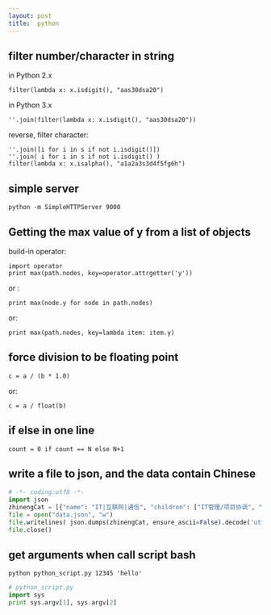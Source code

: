 ```yaml
---
layout: post
title:  python
---
```


## filter number/character in string

in Python 2.x

    filter(lambda x: x.isdigit(), "aas30dsa20")

in Python 3.x

    ''.join(filter(lambda x: x.isdigit(), "aas30dsa20"))

reverse, filter character:

    ''.join([i for i in s if not i.isdigit()])
    ''.join( i for i in s if not i.isdigit() )
    filter(lambda x: x.isalpha(), "a1a2a3s3d4f5fg6h")

## simple server

    python -m SimpleHTTPServer 9000

## Getting the max value of y from a list of objects

build-in operator:

    import operator
    print max(path.nodes, key=operator.attrgetter('y'))

or :

    print max(node.y for node in path.nodes)

or:

    print max(path.nodes, key=lambda item: item.y)

## force division to be floating point

    c = a / (b * 1.0)

or:

    c = a / float(b)

## if else in one line

    count = 0 if count == N else N+1

## write a file to json, and the data contain Chinese

```py
# -*- coding:utf8 -*-
import json
zhinengCat = [{"name": "IT|互联网|通信", "children": ["IT管理/项目协调", "IT管理/项目协调", "IT运维/技术支持", "IT质量管理/测试/配置管理", "产品", "电信/通信技术开发及应用", "软件/互联网开发/系统集成", "硬件开发", "运营"] }, {"name": "财务|人力资源|行政", "children": ["财务/审计/税务", "行政/后勤/文秘", "人力资源"] }, {"name": "采购|贸易|交通|物流", "children": ["采购/贸易", "交通运输服务", "物流/仓储"] }, {"name": "传媒|印刷|艺术|设计", "children": ["艺术/设计", "影视/媒体/出版/印刷"] }, {"name": "房产|建筑|物业管理", "children": ["房地产开发/经纪/中介", "土木/建筑/装修/市政工程", "物业管理"] }, {"name": "服务业", "children": ["安保", "保健/美容/美发/健身", "厨师", "服务", "管理", "护理", "旅游业务", "票务", "食品研发", "调度", "医生"] }, {"name": "金融", "children": ["保险开发", "保险业务", "风险管理", "核保", "拍卖", "投融资", "信贷", "信托", "银行业务", "证券业务"] }, {"name": "能源|环保|农业|科研", "children": ["畜牧", "公务员/事业单位/科研机构", "环境科学/环保", "能源/矿产/地质勘查", "饲料销售", "园艺"] }, {"name": "生产|制造", "children": ["电子/电器/半导体/仪器仪表", "服装设计", "化工", "机械设计/制造/维修", "技工/操作工", "汽车维护", "汽车销售", "汽车制造", "生产", "生产管理/运营", "传统销售", "医药推广", "医药研发"] }, {"name": "项目|质量|高级管理", "children": ["高级管理", "项目管理/项目协调", "质量管理/安全防护"] }, {"name": "销售|客服|市场", "children": ["公关/媒介", "广告", "会展", "客服/售前/售后技术支持", "市场", "销售管理", "销售行政/商务", "销售业务"] }, {"name": "咨询|法律|教育|翻译", "children": ["翻译（口译与笔译）", "教育/培训", "律师/法务/合规", "数据分析", "咨询"] } ]
file = open("data.json", "w")
file.writelines( json.dumps(zhinengCat, ensure_ascii=False).decode('utf-8').encode('utf-8')  )
file.close()
```

## get arguments when call script bash

    python python_script.py 12345 'hello'

```py
# python_script.py
import sys
print sys.argv[1], sys.argv[2]
```
